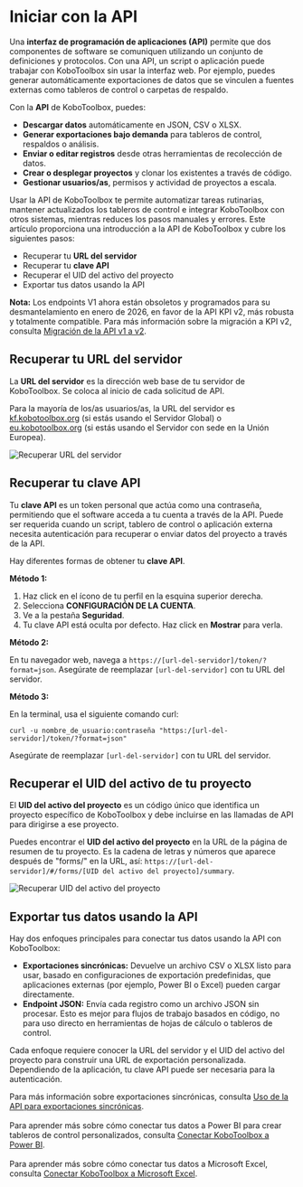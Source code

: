 # Iniciar con la API

Una **interfaz de programación de aplicaciones (API)** permite que dos componentes de software se comuniquen utilizando un conjunto de definiciones y protocolos. Con una API, un script o aplicación puede trabajar con KoboToolbox sin usar la interfaz web. Por ejemplo, puedes generar automáticamente exportaciones de datos que se vinculen a fuentes externas como tableros de control o carpetas de respaldo.

Con la **API** de KoboToolbox, puedes:

- **Descargar datos** automáticamente en JSON, CSV o XLSX.
- **Generar exportaciones bajo demanda** para tableros de control, respaldos o análisis.
- **Enviar o editar registros** desde otras herramientas de recolección de datos.
- **Crear o desplegar proyectos** y clonar los existentes a través de código.
- **Gestionar usuarios/as**, permisos y actividad de proyectos a escala.

Usar la API de KoboToolbox te permite automatizar tareas rutinarias, mantener actualizados los tableros de control e integrar KoboToolbox con otros sistemas, mientras reduces los pasos manuales y errores. Este artículo proporciona una introducción a la API de KoboToolbox y cubre los siguientes pasos:

- Recuperar tu **URL del servidor**
- Recuperar tu **clave API**
- Recuperar el UID del activo del proyecto
- Exportar tus datos usando la API

<p class="note">
    <strong>Nota:</strong> Los endpoints V1 ahora están obsoletos y programados para su desmantelamiento en enero de 2026, en favor de la API KPI v2, más robusta y totalmente compatible. Para más información sobre la migración a KPI v2, consulta <a href="https://support.kobotoolbox.org/migrating_api.html">Migración de la API v1 a v2</a>.
</p>

## Recuperar tu URL del servidor
La **URL del servidor** es la dirección web base de tu servidor de KoboToolbox. Se coloca al inicio de cada solicitud de API.

Para la mayoría de los/as usuarios/as, la URL del servidor es [kf.kobotoolbox.org](https://kf.kobotoolbox.org/) (si estás usando el Servidor Global) o [eu.kobotoolbox.org](https://eu.kobotoolbox.org/) (si estás usando el Servidor con sede en la Unión Europea).

![Recuperar URL del servidor](images/api/server_URL.png)

## Recuperar tu clave API
Tu **clave API** es un token personal que actúa como una contraseña, permitiendo que el software acceda a tu cuenta a través de la API. Puede ser requerida cuando un script, tablero de control o aplicación externa necesita autenticación para recuperar o enviar datos del proyecto a través de la API.

Hay diferentes formas de obtener tu **clave API**.

**Método 1:**

1. Haz click en el ícono de tu perfil en la esquina superior derecha.
2. Selecciona **CONFIGURACIÓN DE LA CUENTA**.
3. Ve a la pestaña **Seguridad**.
4. Tu clave API está oculta por defecto. Haz click en **Mostrar** para verla.

**Método 2:**

En tu navegador web, navega a `https://[url-del-servidor]/token/?format=json`. Asegúrate de reemplazar `[url-del-servidor]` con tu URL del servidor.

**Método 3:**

En la terminal, usa el siguiente comando curl:

`curl -u nombre_de_usuario:contraseña "https:/[url-del-servidor]/token/?format=json"`

Asegúrate de reemplazar `[url-del-servidor]` con tu URL del servidor.

## Recuperar el UID del activo de tu proyecto

El **UID del activo del proyecto** es un código único que identifica un proyecto específico de KoboToolbox y debe incluirse en las llamadas de API para dirigirse a ese proyecto.

Puedes encontrar el **UID del activo del proyecto** en la URL de la página de resumen de tu proyecto. Es la cadena de letras y números que aparece después de "forms/" en la URL, así: `https://[url-del-servidor]/#/forms/[UID del activo del proyecto]/summary`.

![Recuperar UID del activo del proyecto](images/api/project_UID.png)

## Exportar tus datos usando la API

Hay dos enfoques principales para conectar tus datos usando la API con KoboToolbox:

- **Exportaciones sincrónicas:** Devuelve un archivo CSV o XLSX listo para usar, basado en configuraciones de exportación predefinidas, que aplicaciones externas (por ejemplo, Power BI o Excel) pueden cargar directamente.
- **Endpoint JSON:** Envía cada registro como un archivo JSON sin procesar. Esto es mejor para flujos de trabajo basados en código, no para uso directo en herramientas de hojas de cálculo o tableros de control.

Cada enfoque requiere conocer la URL del servidor y el UID del activo del proyecto para construir una URL de exportación personalizada. Dependiendo de la aplicación, tu clave API puede ser necesaria para la autenticación.

<p class="note">
    Para más información sobre exportaciones sincrónicas, consulta <a href="https://support.kobotoolbox.org/synchronous_exports.html">Uso de la API para exportaciones sincrónicas</a>.
<br><br>
Para aprender más sobre cómo conectar tus datos a Power BI para crear tableros de control personalizados, consulta <a href="https://support.kobotoolbox.org/pulling_data_into_powerbi.html">Conectar KoboToolbox a Power BI</a>.
<br><br>
Para aprender más sobre cómo conectar tus datos a Microsoft Excel, consulta <a href="https://support.kobotoolbox.org/pulling_data_into_excelquery.html">Conectar KoboToolbox a Microsoft Excel</a>.
</p>